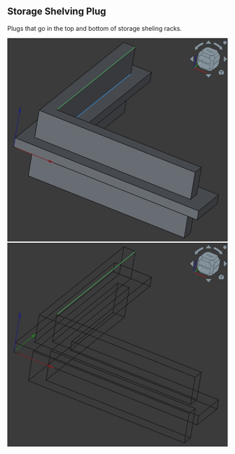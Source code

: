 ## Storage Shelving Plug

Plugs that go in the top and bottom of storage sheling racks.  


![Solid model](./documentation/StorageShelvingPlug_solid.jpg) 
![Wire model](./documentation/StorageShelvingPlug_wire.jpg)  
